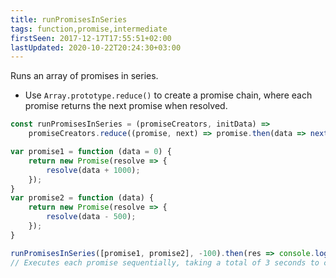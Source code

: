 ```yaml
---
title: runPromisesInSeries
tags: function,promise,intermediate
firstSeen: 2017-12-17T17:55:51+02:00
lastUpdated: 2020-10-22T20:24:30+03:00
---
```


Runs an array of promises in series.

- Use `Array.prototype.reduce()` to create a promise chain, where each promise returns the next promise when resolved.

```js
const runPromisesInSeries = (promiseCreators, initData) =>
    promiseCreators.reduce((promise, next) => promise.then(data => next(data)), Promise.resolve(initData));
```

```js
var promise1 = function (data = 0) {
    return new Promise(resolve => {
        resolve(data + 1000);
    });
}
var promise2 = function (data) {
    return new Promise(resolve => {
        resolve(data - 500);
    });
}

runPromisesInSeries([promise1, promise2], -100).then(res => console.log(res)); // 400
// Executes each promise sequentially, taking a total of 3 seconds to complete
```
